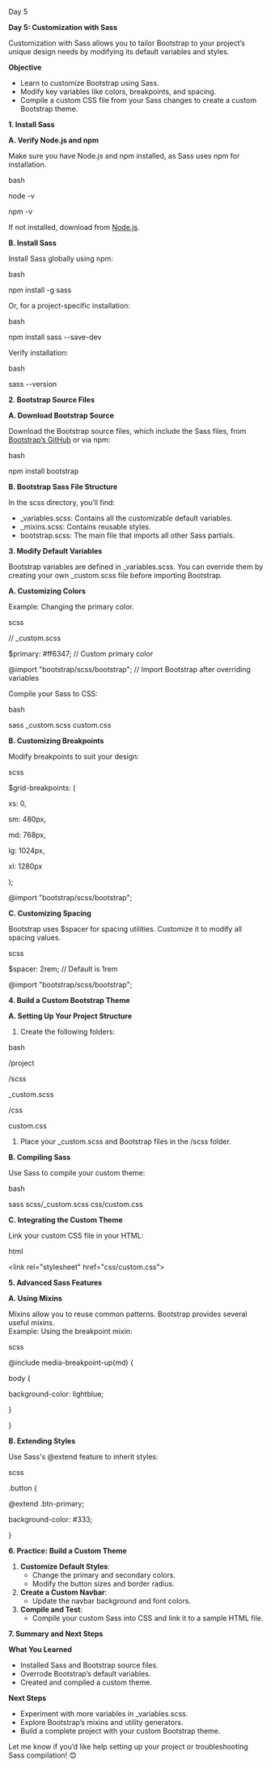 Day 5

**Day 5: Customization with Sass**

Customization with Sass allows you to tailor Bootstrap to your project’s unique design needs by modifying its default variables and styles.

**Objective**

- Learn to customize Bootstrap using Sass.
- Modify key variables like colors, breakpoints, and spacing.
- Compile a custom CSS file from your Sass changes to create a custom Bootstrap theme.

**1\. Install Sass**

**A. Verify Node.js and npm**

Make sure you have Node.js and npm installed, as Sass uses npm for installation.

bash

node -v

npm -v

If not installed, download from [Node.js](https://nodejs.org/).

**B. Install Sass**

Install Sass globally using npm:

bash

npm install -g sass

Or, for a project-specific installation:

bash

npm install sass --save-dev

Verify installation:

bash

sass --version

**2\. Bootstrap Source Files**

**A. Download Bootstrap Source**

Download the Bootstrap source files, which include the Sass files, from [Bootstrap’s GitHub](https://github.com/twbs/bootstrap) or via npm:

bash

npm install bootstrap

**B. Bootstrap Sass File Structure**

In the scss directory, you’ll find:

- \_variables.scss: Contains all the customizable default variables.
- \_mixins.scss: Contains reusable styles.
- bootstrap.scss: The main file that imports all other Sass partials.

**3\. Modify Default Variables**

Bootstrap variables are defined in \_variables.scss. You can override them by creating your own \_custom.scss file before importing Bootstrap.

**A. Customizing Colors**

Example: Changing the primary color.

scss

// \_custom.scss

$primary: #ff6347; // Custom primary color

@import "bootstrap/scss/bootstrap"; // Import Bootstrap after overriding variables

Compile your Sass to CSS:

bash

sass \_custom.scss custom.css

**B. Customizing Breakpoints**

Modify breakpoints to suit your design:

scss

$grid-breakpoints: (

xs: 0,

sm: 480px,

md: 768px,

lg: 1024px,

xl: 1280px

);

@import "bootstrap/scss/bootstrap";

**C. Customizing Spacing**

Bootstrap uses $spacer for spacing utilities. Customize it to modify all spacing values.

scss

$spacer: 2rem; // Default is 1rem

@import "bootstrap/scss/bootstrap";

**4\. Build a Custom Bootstrap Theme**

**A. Setting Up Your Project Structure**

1. Create the following folders:

bash

/project

/scss

\_custom.scss

/css

custom.css

1. Place your \_custom.scss and Bootstrap files in the /scss folder.

**B. Compiling Sass**

Use Sass to compile your custom theme:

bash

sass scss/\_custom.scss css/custom.css

**C. Integrating the Custom Theme**

Link your custom CSS file in your HTML:

html

&lt;link rel="stylesheet" href="css/custom.css"&gt;

**5\. Advanced Sass Features**

**A. Using Mixins**

Mixins allow you to reuse common patterns. Bootstrap provides several useful mixins.  
Example: Using the breakpoint mixin:

scss

@include media-breakpoint-up(md) {

body {

background-color: lightblue;

}

}

**B. Extending Styles**

Use Sass's @extend feature to inherit styles:

scss

.button {

@extend .btn-primary;

background-color: #333;

}

**6\. Practice: Build a Custom Theme**

1. **Customize Default Styles**:
    - Change the primary and secondary colors.
    - Modify the button sizes and border radius.
2. **Create a Custom Navbar**:
    - Update the navbar background and font colors.
3. **Compile and Test**:
    - Compile your custom Sass into CSS and link it to a sample HTML file.

**7\. Summary and Next Steps**

**What You Learned**

- Installed Sass and Bootstrap source files.
- Overrode Bootstrap’s default variables.
- Created and compiled a custom theme.

**Next Steps**

- Experiment with more variables in \_variables.scss.
- Explore Bootstrap’s mixins and utility generators.
- Build a complete project with your custom Bootstrap theme.

Let me know if you’d like help setting up your project or troubleshooting Sass compilation! 😊
